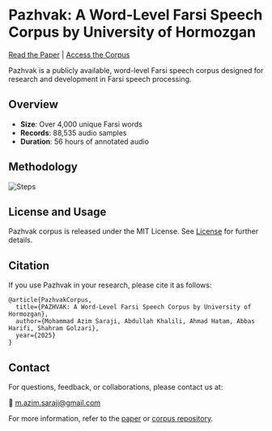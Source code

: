 # Pazhvak: A Word-Level Farsi Speech Corpus by University of Hormozgan

[Read the Paper](#) | [Access the Corpus](https://hormozgan.ac.ir/home/index/33/91/2164)

Pazhvak is a publicly available, word-level Farsi speech corpus designed for research and development in Farsi speech processing. 

## Overview
- **Size**: Over 4,000 unique Farsi words
- **Records**: 88,535 audio samples
- **Duration**: 56 hours of annotated audio

## Methodology
![Steps](https://github.com/user-attachments/assets/0476323a-1915-4357-af5b-7d08e69e575e)


## License and Usage
Pazhvak corpus is released under the MIT License. See [License](licensce) for further details.


## Citation 
If you use Pazhvak in your research, please cite it as follows:

```
@article{PazhvakCorpus,
  title={PAZHVAK: A Word-Level Farsi Speech Corpus by University of
Hormozgan},
  author={Mohammad Azim Saraji, Abdullah Khalili, Ahmad Hatam, Abbas Harifi, Shahram Golzari},
  year={2025}
}
```
## Contact
For questions, feedback, or collaborations, please contact us at:

📧 m.azim.saraji@gmail.com

For more information, refer to the [paper](#) or [corpus repository](https://hormozgan.ac.ir/home/index/33/91/2164).


